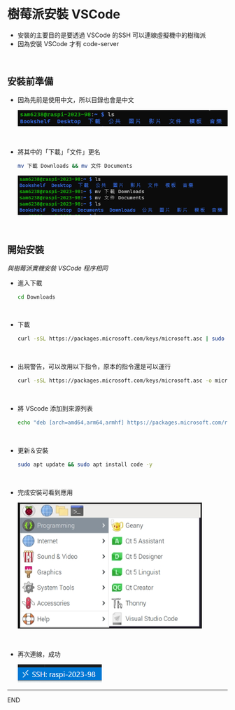 # 樹莓派安裝 VSCode

- 安裝的主要目的是要透過 VSCode 的SSH 可以連線虛擬機中的樹梅派
- 因為安裝 VSCode 才有 code-server

</br>

## 安裝前準備
- 因為先前是使用中文，所以目錄也會是中文
  
  ![](images/img_25.png)

</br>

- 將其中的「下載」「文件」更名

    ```bash
    mv 下載 Downloads && mv 文件 Documents
    ```
    
    ![](images/img_26.png)


</br>

## 開始安裝
*與樹莓派實機安裝 VSCode 程序相同*


- 進入下載 
    ```bash
    cd Downloads
    ```

</br>

- 下載
    ```bash
    curl -sSL https://packages.microsoft.com/keys/microsoft.asc | sudo apt-key add -
    ```

</br>

- 出現警告，可以改用以下指令，原本的指令還是可以運行
    ```bash
    curl -sSL https://packages.microsoft.com/keys/microsoft.asc -o microsoft.asc
    ```

</br>

- 將 VScode 添加到來源列表
    ```bash
    echo "deb [arch=amd64,arm64,armhf] https://packages.microsoft.com/repos/vscode stable main" | sudo tee /etc/apt/sources.list.d/vscode.list
    ```

</br>

- 更新＆安裝
    ```bash
    sudo apt update && sudo apt install code -y
    ```

</br>

- 完成安裝可看到應用
  
  ![](images/img_27.png)


</br>

- 再次連線，成功

  ![](images/img_29.png)

---

END